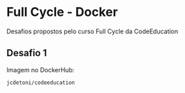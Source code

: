 # Full Cycle - Docker

Desafios propostos pelo curso Full Cycle da CodeEducation

## Desafio 1

Imagem no DockerHub:

`jcdetoni/codeeducation`
